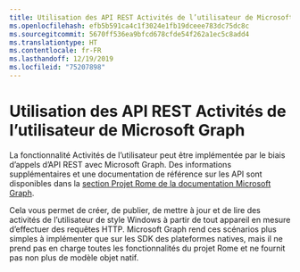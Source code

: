```yaml
---
title: Utilisation des API REST Activités de l’utilisateur de Microsoft Graph
ms.openlocfilehash: efb5b591ca4c1f3024e1fb19dceee783dc75dc8c
ms.sourcegitcommit: 5670ff536ea9bfcd678cfde54f262a1ec5c8add4
ms.translationtype: HT
ms.contentlocale: fr-FR
ms.lasthandoff: 12/19/2019
ms.locfileid: "75207898"
---
```

# <a name="using-microsoft-graphs-user-activities-rest-apis"></a>Utilisation des API REST Activités de l’utilisateur de Microsoft Graph

La fonctionnalité Activités de l’utilisateur peut être implémentée par le biais d’appels d’API REST avec Microsoft Graph. Des informations supplémentaires et une documentation de référence sur les API sont disponibles dans la [section Projet Rome de la documentation Microsoft Graph](https://developer.microsoft.com/graph/docs/api-reference/beta/resources/project_rome_overview#activities).

Cela vous permet de créer, de publier, de mettre à jour et de lire des activités de l’utilisateur de style Windows à partir de tout appareil en mesure d’effectuer des requêtes HTTP. Microsoft Graph rend ces scénarios plus simples à implémenter que sur les SDK des plateformes natives, mais il ne prend pas en charge toutes les fonctionnalités du projet Rome et ne fournit pas non plus de modèle objet natif.
